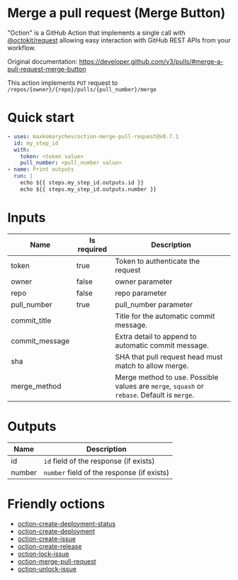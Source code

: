 # Merge a pull request (Merge Button)

"Oction" is a GitHub Action that implements a single call with 
[@octokit/request](https://www.npmjs.com/package/@octokit/request)
allowing easy interaction with GitHub REST APIs from your workflow.

Original documentation: https://developer.github.com/v3/pulls/#merge-a-pull-request-merge-button

This action implements `PUT` request to `/repos/{owner}/{repo}/pulls/{pull_number}/merge`


# Quick start

```yaml
- uses: maxkomarychev/oction-merge-pull-request@v0.7.1
  id: my_step_id
  with:
    token: <token value>
    pull_number: <pull_number value>
- name: Print outputs
  run: |
    echo ${{ steps.my_step_id.outputs.id }}
    echo ${{ steps.my_step_id.outputs.number }}
```


# Inputs

| Name | Is required | Description |
|---|---|---|
|token|true|Token to authenticate the request
|owner|false|owner parameter
|repo|false|repo parameter
|pull_number|true|pull_number parameter
|commit_title||Title for the automatic commit message.
|commit_message||Extra detail to append to automatic commit message.
|sha||SHA that pull request head must match to allow merge.
|merge_method||Merge method to use. Possible values are `merge`, `squash` or `rebase`. Default is `merge`.

# Outputs

| Name | Description |
|---|---|
|id|`id` field of the response (if exists)|
|number|`number` field of the response (if exists)|

# Friendly octions

* [oction-create-deployment-status](https://github.com/maxkomarychev/oction-create-deployment-status)
* [oction-create-deployment](https://github.com/maxkomarychev/oction-create-deployment)
* [oction-create-issue](https://github.com/maxkomarychev/oction-create-issue)
* [oction-create-release](https://github.com/maxkomarychev/oction-create-release)
* [oction-lock-issue](https://github.com/maxkomarychev/oction-lock-issue)
* [oction-merge-pull-request](https://github.com/maxkomarychev/oction-merge-pull-request)
* [oction-unlock-issue](https://github.com/maxkomarychev/oction-unlock-issue)
